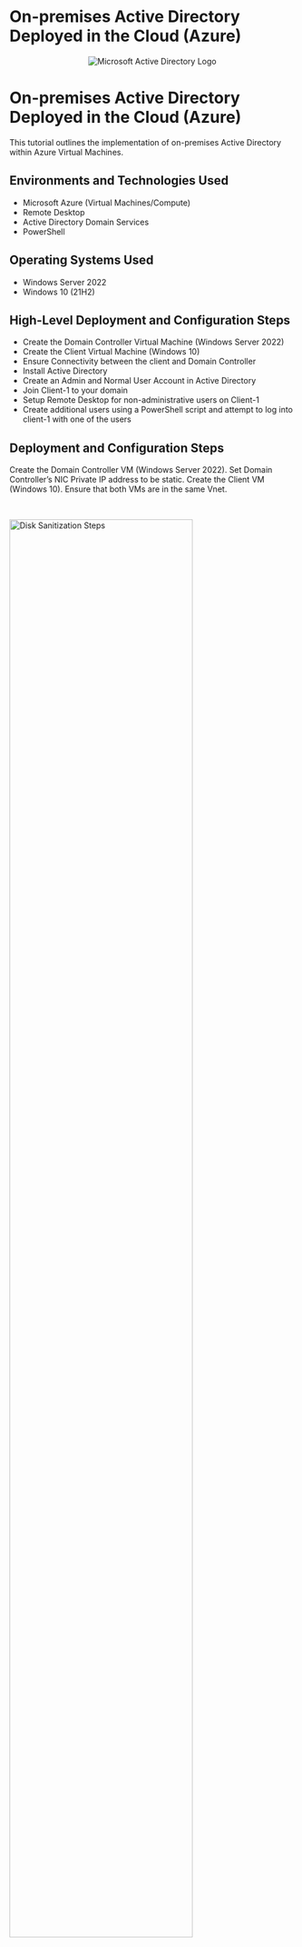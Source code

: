 # On-premises Active Directory Deployed in the Cloud (Azure)
<p align="center">
<img src="https://i.imgur.com/pU5A58S.png" alt="Microsoft Active Directory Logo"/>
</p>

<h1>On-premises Active Directory Deployed in the Cloud (Azure)</h1>
This tutorial outlines the implementation of on-premises Active Directory within Azure Virtual Machines.<br />



<h2>Environments and Technologies Used</h2>

- Microsoft Azure (Virtual Machines/Compute)
- Remote Desktop
- Active Directory Domain Services
- PowerShell

<h2>Operating Systems Used </h2>

- Windows Server 2022
- Windows 10 (21H2)

<h2>High-Level Deployment and Configuration Steps</h2>

- Create the Domain Controller Virtual Machine (Windows Server 2022)
- Create the Client Virtual Machine (Windows 10)
- Ensure Connectivity between the client and Domain Controller
- Install Active Directory
- Create an Admin and Normal User Account in Active Directory
- Join Client-1 to your domain
- Setup Remote Desktop for non-administrative users on Client-1
- Create additional users using a PowerShell script and attempt to log into client-1 with one of the users

<h2>Deployment and Configuration Steps</h2>


<p>
Create the Domain Controller VM (Windows Server 2022). Set Domain Controller’s NIC Private IP address to be static. Create the Client VM (Windows 10). Ensure that both VMs are in the same Vnet.
</p>
<br />

<p>
<img src="https://i.imgur.com/KtMdiq7.png" height="80%" width="80%" alt="Disk Sanitization Steps"/>
<img src="https://i.imgur.com/qlKYPkE.png" height="80%" width="80%" alt="Disk Sanitization Steps"/>
<img src="https://i.imgur.com/L4gX7Gq.png" height="80%" width="80%" alt="Disk Sanitization Steps"/>
<img src="https://i.imgur.com/GAEGCNk.png" height="80%" width="80%" alt="Disk Sanitization Steps"/>
<img src="https://i.imgur.com/AIlZR5o.png" height="80%" width="80%" alt="Disk Sanitization Steps"/>
<img src="https://i.imgur.com/icc4coC.png" height="80%" width="80%" alt="Disk Sanitization Steps"/>
<img src="https://i.imgur.com/J4dYiJu.png" height="80%" width="80%" alt="Disk Sanitization Steps"/>
<p>
</p>

<p>
Ensure Connectivity between the client and Domain Controller. Login to Client-1 with Remote Desktop and ping DC-1’s private IP address with ping -t <ip address> (perpetual ping). Notice the connection failure.
</p>
<br />

<p>
<img src="https://i.imgur.com/w2IXlBk.png" height="80%" width="80%" alt="Disk Sanitization Steps"/>
<img src="https://i.imgur.com/I14ujmQ.png" height="80%" width="80%" alt="Disk Sanitization Steps"/>
<img src="https://i.imgur.com/XtLlvuy.png" height="80%" width="80%" alt="Disk Sanitization Steps"/>
<img src="https://i.imgur.com/4SJLvpN.png" height="80%" width="80%" alt="Disk Sanitization Steps"/>
<img src="https://i.imgur.com/gBXRCE6.png" height="80%" width="80%" alt="Disk Sanitization Steps"/>
<img src="https://i.imgur.com/urKNKym.png" height="80%" width="80%" alt="Disk Sanitization Steps"/>
<img src="https://i.imgur.com/zVt30eL.png" height="80%" width="80%" alt="Disk Sanitization Steps"/>
</p>
<p>
  
  
<p>
Login to DC-1 and install Active Directory Domain Services. Promote DC-1 as a Domain Controler: Setup a new forest as mydomain.com (can be anything, just remember what it is). DC-1 virtual machine will restart itself. Log back into DC-1 as user: mydomain.com\<created username>. 
</p>
<br />

<p>
<img src="https://i.imgur.com/ThlWkQE.png" height="80%" width="80%" alt="Disk Sanitization Steps"/>
<img src="https://i.imgur.com/B5lpE9Y.png" height="80%" width="80%" alt="Disk Sanitization Steps"/>
<img src="https://i.imgur.com/TYJrf84.png" height="80%" width="80%" alt="Disk Sanitization Steps"/>
<img src="https://i.imgur.com/BQcDJ5p.png" height="80%" width="80%" alt="Disk Sanitization Steps"/> 
<img src="https://i.imgur.com/3q7meKg.png" height="80%" width="80%" alt="Disk Sanitization Steps"/>
<img src="https://i.imgur.com/IVz6ESU.png" height="80%" width="80%" alt="Disk Sanitization Steps"/>
<img src="https://i.imgur.com/Shlkl1D.png" height="80%" width="80%" alt="Disk Sanitization Steps"/>
<img src="https://i.imgur.com/aUQo30V.png" height="80%" width="80%" alt="Disk Sanitization Steps"/>
<img src="https://i.imgur.com/mlrrc3o.png" height="80%" width="80%" alt="Disk Sanitization Steps"/>
<img src="https://i.imgur.com/RlNr1ot.png" height="80%" width="80%" alt="Disk Sanitization Steps"/>
<img src="https://i.imgur.com/M41pp4N.png" height="80%" width="80%" alt="Disk Sanitization Steps"/>
<img src="https://i.imgur.com/A0nFo1Y.png" height="80%" width="80%" alt="Disk Sanitization Steps"/>
<img src="https://i.imgur.com/p7EzzGe.png" height="80%" width="80%" alt="Disk Sanitization Steps"/>
<img src="https://i.imgur.com/4dSEvXN.png" height="80%" width="80%" alt="Disk Sanitization Steps"/>
<img src="https://i.imgur.com/VGG2zFt.png" height="80%" width="80%" alt="Disk Sanitization Steps"/>
</p>
<p>
  
  
<p>
Login to the Domain Controller and enable ICMPv4 in on the local windows Firewall. The two inbound ICMPv4 rules must be Right clicked then enabled. Check back at Client-1 to see the ping succeed.
</p>
<br />

<p>
<img src="https://i.imgur.com/5KiKrs0.png" height="80%" width="80%" alt="Disk Sanitization Steps"/>
<img src="https://i.imgur.com/HopAwRZ.png" height="80%" width="80%" alt="Disk Sanitization Steps"/>
<img src="https://i.imgur.com/2VMhyRH.png" height="80%" width="80%" alt="Disk Sanitization Steps"/>
<img src="https://i.imgur.com/zhCwH63.png" height="80%" width="80%" alt="Disk Sanitization Steps"/>
</p>
<p>
  
  
<p>
Lorem ipsum dolor sit amet, consectetur adipiscing elit, sed do eiusmod tempor incididunt ut labore et dolore magna aliqua. Ut enim ad minim veniam, quis nostrud exercitation 
</p>
<br />  
